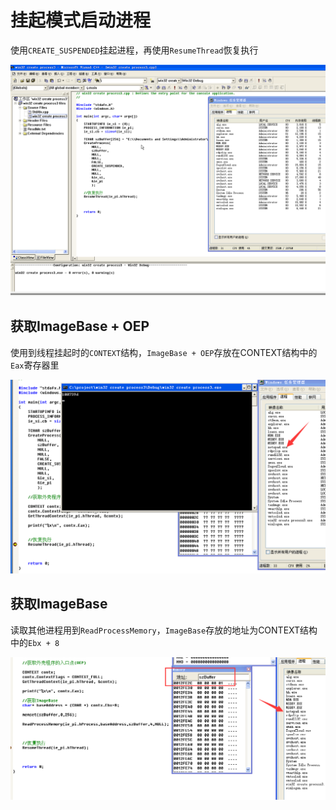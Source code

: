 # 挂起模式启动进程



使用`CREATE_SUSPENDED`挂起进程，再使用`ResumeThread`恢复执行



![process9](process9.gif)



## 获取ImageBase + OEP



使用到线程挂起时的`CONTEXT`结构，`ImageBase + OEP`存放在CONTEXT结构中的`Eax`寄存器里



![image-20210719154220072](image-20210719154220072.png)



## 获取ImageBase



读取其他进程用到`ReadProcessMemory`，`ImageBase`存放的地址为CONTEXT结构中的`Ebx + 8`



![image-20210719160046827](image-20210719160046827.png)